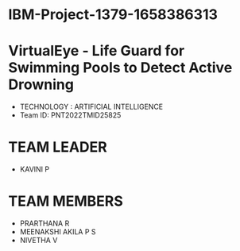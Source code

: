 # IBM-Project-1379-1658386313
# VirtualEye - Life Guard for Swimming Pools to Detect Active Drowning

- TECHNOLOGY : ARTIFICIAL INTELLIGENCE
- Team ID: PNT2022TMID25825

# TEAM LEADER

- KAVINI P

# TEAM MEMBERS
- PRARTHANA R
- MEENAKSHI AKILA P S
- NIVETHA V


